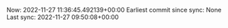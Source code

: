 Now: 2022-11-27 11:36:45.492139+00:00 Earliest commit since sync: None Last sync: 2022-11-27 09:50:08+00:00
